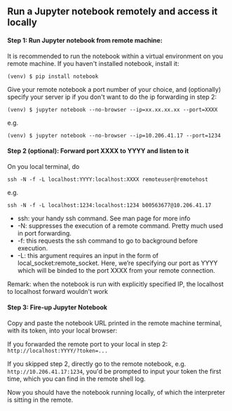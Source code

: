 ##  Run a Jupyter notebook remotely and access it locally

#### Step 1: Run Jupyter notebook from remote machine:
It is recommended to run the notebook 
within a virtual environment on you remote machine. 
If you haven't installed notebook, install it:
```shell script
(venv) $ pip install notebook
```
Give your remote notebook a port number of your choice, and
(optionally) specify your server ip if you don't want to do the ip forwarding in step 2:
```shell script
(venv) $ jupyter notebook --no-browser --ip=xx.xx.xx.xx --port=XXXX
```
e.g. 
```shell script
(venv) $ jupyter notebook --no-browser --ip=10.206.41.17 --port=1234
```

#### Step 2 (optional): Forward port XXXX to YYYY and listen to it
On you local terminal, do
```shell script
ssh -N -f -L localhost:YYYY:localhost:XXXX remoteuser@remotehost
```
e.g.
```shell script
ssh -N -f -L localhost:1234:localhost:1234 b00563677@10.206.41.17
```

* ssh: your handy ssh command. See man page for more info
* -N: suppresses the execution of a remote command. 
Pretty much used in port forwarding.
* -f: this requests the ssh command to go to background before execution.
* -L: this argument requires an input in the form of 
local_socket:remote_socket. 
Here, we’re specifying our port as YYYY 
which will be binded to the port XXXX 
from your remote connection.

Remark: when the notebook is run with explicitly specified IP, the localhost to localhost forward wouldn't work

#### Step 3: Fire-up Jupyter Notebook
Copy and paste the notebook URL printed 
in the remote machine terminal, with its token,
into your local browser:

If you forwarded the remote port to your local in step 2:
`http://localhost:YYYY/?token=...`

If you skipped step 2, directly go to the remote notebook, e.g.
`http://10.206.41.17:1234`, you'd be prompted to input your token the first time, 
which you can find in the remote shell log.

Now you should have the notebook running locally, of which
the interpreter is sitting in the remote.
